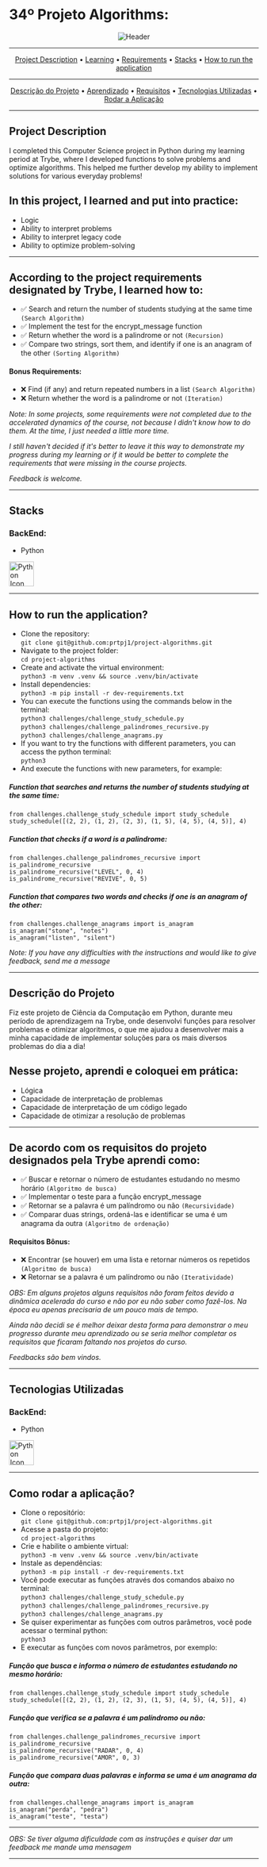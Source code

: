 # 34º Projeto Algorithms: 
<p align="center">
<img src="https://github.com/prtpj1/prtpj1/blob/main/Headers/34-Algorithms.jpeg?raw=true" alt="Header" />

---
<p align="center">
<a href="#project-description">Project Description</a> •
<a href="#in-this-project-i-learned-and-put-into-practice">Learning</a> •
<a href="#according-to-the-project-requirements-designated-by-trybe-i-learned-how-to">Requirements</a> •
<a href="#stacks">Stacks</a> •
<a href="#how-to-run-the-application">How to run the application</a>
</p>

---
<p align="center">
<a href="#descrição-do-projeto">Descrição do Projeto</a> •
<a href="#nesse-projeto-aprendi-e-coloquei-em-prática">Aprendizado</a> •
<a href="#de-acordo-com-os-requisitos-do-projeto-designados-pela-trybe-aprendi-como">Requisitos</a> •
<a href="#tecnologias-utilizadas">Tecnologias Utilizadas</a> •
<a href="#como-rodar-a-aplicação">Rodar a Aplicação</a>
</p>

---
## Project Description
I completed this Computer Science project in Python during my learning period at Trybe, where I developed functions to solve problems and optimize algorithms. This helped me further develop my ability to implement solutions for various everyday problems!

## In this project, I learned and put into practice:
- Logic
- Ability to interpret problems
- Ability to interpret legacy code
- Ability to optimize problem-solving

---
## According to the project requirements designated by Trybe, I learned how to:
- ✅ Search and return the number of students studying at the same time `(Search Algorithm)`
- ✅ Implement the test for the encrypt_message function
- ✅ Return whether the word is a palindrome or not `(Recursion)`
- ✅ Compare two strings, sort them, and identify if one is an anagram of the other `(Sorting Algorithm)`

#### Bonus Requirements:
- ❌ Find (if any) and return repeated numbers in a list `(Search Algorithm)`
- ❌ Return whether the word is a palindrome or not `(Iteration)`

_*Note: In some projects, some requirements were not completed due to the accelerated dynamics of the course, not because I didn't know how to do them. At the time, I just needed a little more time.*_

_*I still haven't decided if it's better to leave it this way to demonstrate my progress during my learning or if it would be better to complete the requirements that were missing in the course projects.*_

_*Feedback is welcome.*_

---
## Stacks
### BackEnd:
- Python

<a href="https://www.python.org/" target="_blank" rel="noreferrer"><img src="https://github.com/prtpj1/prtpj1/blob/main/Github%20Imgs/Python2.png?raw=true" width="50" height="50" alt="Python Icon" /></a>

---
## How to run the application?
- Clone the repository: <br>
`git clone git@github.com:prtpj1/project-algorithms.git`
- Navigate to the project folder: <br>
`cd project-algorithms`
- Create and activate the virtual environment: <br>
`python3 -m venv .venv && source .venv/bin/activate`
- Install dependencies: <br>
`python3 -m pip install -r dev-requirements.txt`
- You can execute the functions using the commands below in the terminal: <br>
`python3 challenges/challenge_study_schedule.py`<br>
`python3 challenges/challenge_palindromes_recursive.py`<br>
`python3 challenges/challenge_anagrams.py`
- If you want to try the functions with different parameters, you can access the python terminal: <br>
`python3`
- And execute the functions with new parameters, for example: <br>
##### Function that searches and returns the number of students studying at the same time: <br>
`from challenges.challenge_study_schedule import study_schedule`<br>
`study_schedule([(2, 2), (1, 2), (2, 3), (1, 5), (4, 5), (4, 5)], 4)`<br>
##### Function that checks if a word is a palindrome: <br>
`from challenges.challenge_palindromes_recursive import is_palindrome_recursive`<br>
`is_palindrome_recursive("LEVEL", 0, 4)`<br>
`is_palindrome_recursive("REVIVE", 0, 5)`<br>
##### Function that compares two words and checks if one is an anagram of the other: <br>
`from challenges.challenge_anagrams import is_anagram`<br>
`is_anagram("stone", "notes")`<br>
`is_anagram("listen", "silent")`<br>

_*Note: If you have any difficulties with the instructions and would like to give feedback, send me a message*_

---
## Descrição do Projeto
Fiz este projeto de Ciência da Computação em Python, durante meu período de aprendizagem na Trybe, onde desenvolvi funções para resolver problemas e otimizar algoritmos, o que me ajudou a desenvolver mais a minha capacidade de implementar soluções para os mais diversos problemas do dia a dia!

## Nesse projeto, aprendi e coloquei em prática:
- Lógica
- Capacidade de interpretação de problemas
- Capacidade de interpretação de um código legado
- Capacidade de otimizar a resolução de problemas

---
## De acordo com os requisitos do projeto designados pela Trybe aprendi como:
- ✅ Buscar e retornar o número de estudantes estudando no mesmo horário `(Algoritmo de busca)`
- ✅ Implementar o teste para a função encrypt_message
- ✅ Retornar se a palavra é um palíndromo ou não `(Recursividade)`
- ✅ Comparar duas strings, ordená-las e identificar se uma é um anagrama da outra `(Algoritmo de ordenação)`

#### Requisitos Bônus:
- ❌ Encontrar (se houver) em uma lista e retornar números os repetidos `(Algoritmo de busca)`
- ❌ Retornar se a palavra é um palíndromo ou não `(Iteratividade)`


_*OBS: Em alguns projetos alguns requisitos não foram feitos devido a dinâmica acelerada do curso e não por eu não saber como fazê-los. Na época eu apenas precisaria de um pouco mais de tempo.*_

_*Ainda não decidi se é melhor deixar desta forma para demonstrar o meu progresso durante meu aprendizado ou se seria melhor completar os requisitos que ficaram faltando nos projetos do curso.*_

_*Feedbacks são bem vindos.*_

---
## Tecnologias Utilizadas
### BackEnd:
- Python

<a href="https://www.python.org/" target="_blank" rel="noreferrer"><img src="https://github.com/prtpj1/prtpj1/blob/main/Github%20Imgs/Python2.png?raw=true" width="50" height="50" alt="Python Icon" /></a>

---
## Como rodar a aplicação?
- Clone o repositório: <br>
`git clone git@github.com:prtpj1/project-algorithms.git`
- Acesse a pasta do projeto: <br>
`cd project-algorithms`
- Crie e habilite o ambiente virtual: <br>
`python3 -m venv .venv && source .venv/bin/activate`
- Instale as dependências: <br>
`python3 -m pip install -r dev-requirements.txt`
- Você pode executar as funções através dos comandos abaixo no terminal: <br>
`python3 challenges/challenge_study_schedule.py`<br>
`python3 challenges/challenge_palindromes_recursive.py`<br>
`python3 challenges/challenge_anagrams.py`
- Se quiser experimentar as funções com outros parâmetros, você pode acessar o terminal python: <br>
`python3`
- E executar as funções com novos parâmetros, por exemplo: <br>
##### Função que busca e informa o número de estudantes estudando no mesmo horário: <br>
`from challenges.challenge_study_schedule import study_schedule`<br>
`study_schedule([(2, 2), (1, 2), (2, 3), (1, 5), (4, 5), (4, 5)], 4)`<br>
##### Função que verifica se a palavra é um palíndromo ou não: <br>
`from challenges.challenge_palindromes_recursive import is_palindrome_recursive`<br>
`is_palindrome_recursive("RADAR", 0, 4)`<br>
`is_palindrome_recursive("AMOR", 0, 3)`<br>
##### Função que compara duas palavras e informa se uma é um anagrama da outra: <br>
`from challenges.challenge_anagrams import is_anagram`<br>
`is_anagram("perda", "pedra")`<br>
`is_anagram("teste", "testa")`<br>

---
_*OBS: Se tiver alguma dificuldade com as instruções e quiser dar um feedback me mande uma mensagem*_

---
